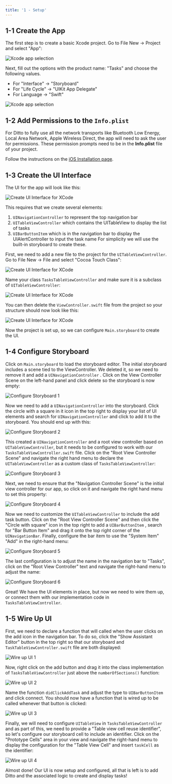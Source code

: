 ```yaml
---
title: '1 - Setup'
---
```


## 1-1 Create the App

The first step is to create a basic Xcode project. Go to File New → Project and select "App":

![Xcode app selection](./xcode1.png)

Next, fill out the options with the product name: "Tasks" and choose the following values.

* For "Interface" -> "Storyboard"
* For "Life Cycle" -> "UIKit App Delegate"
* For Language -> "Swift"

![Xcode app selection](./xcode2.png)


## 1-2 Add Permissions to the `Info.plist`

For Ditto to fully use all the network transports like Bluetooth Low Energy, Local Area Network, Apple Wireless Direct, the app will need to ask the user for permissions. These permission prompts need to be in the __Info.plist__ file of your project.

Follow the instructions on the [iOS Installation page](/ios/installation#platform-permissions).

## 1-3 Create the UI Interface

The UI for the app will look like this:


![Create UI Interface for XCode](./create_ui1.png)

This requires that we create several elements:

1. `UINavigationController` to represent the top navigation bar
2. `UITableViewController` which contains the UITableView to display the list of tasks
3. `UIBarButtonItem` which is in the navigation bar to display the UIAlertController to input the task name
For simplicity we will use the built-in storyboard to create these.

First, we need to add a new file to the project for the `UITableViewController`. Go to File New → File and select "Cocoa Touch Class":

![Create UI Interface for XCode](./create_ui2.png)

Name your class `TasksTableViewController` and make sure it is a subclass of `UITableViewController`:

![Create UI Interface for XCode](./create_ui3.png)

You can then delete the `ViewController.swift` file from the project so your structure should now look like this:

![Create UI Interface for XCode](./create_ui4.png)

Now the project is set up, so we can configure `Main.storyboard` to create the UI.

## 1-4 Configure Storyboard

Click on `Main.storyboard` to load the storyboard editor. The initial storyboard includes a scene tied to the ViewController. We deleted it, so we need to remove it and add a `UINavigationController` . Click on the View Controller Scene on the left-hand panel and click delete so the storyboard is now empty:

![Configure Storyboard 1](./configure_storyboard1.png)


Now we need to add a `UINavigationController` into the storyboard. Click the circle with a square in it icon in the top right to display your list of UI elements and search for `UINavigationController` and click to add it to the storyboard. You should end up with this:

![Configure Storyboard 2](./configure_storyboard2.png)

This created a `UINavigationController` and a root view controller based on `UITableViewController`, but it needs to be configured to work with our `TasksTableViewController.swift` file. Click on the "Root View Controller Scene" and navigate the right hand menu to declare the `UITableViewController` as a custom class of `TasksTableViewController`:

![Configure Storyboard 3](./configure_storyboard3.png)

Next, we need to ensure that the "Navigation Controller Scene" is the initial view controller for our app, so click on it and navigate the right hand menu to set this property:

![Configure Storyboard 4](./configure_storyboard4.png)

Now we need to customize the `UITableViewController` to include the add task button. Click on the "Root View Controller Scene" and then click the "Circle with square" icon in the top right to add a `UIBarButtonItem` , search for "Bar Button Item" and drag it onto the top right corner of the `UINavigationBar`. Finally, configure the bar item to use the "System Item" "Add" in the right-hand menu:

![Configure Storyboard 5](./configure_storyboard5.png)

The last configuration is to adjust the name in the navigation bar to "Tasks", click on the "Root View Controller" text and navigate the right-hand menu to adjust the name:

![Configure Storyboard 6](./configure_storyboard6.png)

Great! We have the UI elements in place, but now we need to wire them up, or connect them with our implementation code in `TasksTableViewController`.

## 1-5 Wire Up UI

First, we need to declare a function that will called when the user clicks on the add icon in the navigation bar. To do so, click the "Show Assistant Editor" button in the top right so that our storyboard and `TaskTableViewController.swift` file are both displayed:

![Wire up UI 1](./wire_up1.png)

Now, right click on the add button and drag it into the class implementation of `TasksTableViewController` just above the `numberOfSections()` function:

![Wire up UI 2](./wire_up2.png)

Name the function `didClickAddTask` and adjust the type to `UIBarButtonItem` and click connect. You should now have a function that is wired up to be called whenever that button is clicked:

![Wire up UI 3](./wire_up3.png)

Finally, we will need to configure `UITableView` in `TasksTableViewController` and as part of this, we need to provide a "Table view cell reuse identifier", so let's configure our storyboard cell to include an identifier. Click on the "Prototype Cells" area in your view and navigate the right-hand menu to display the configuration for the "Table View Cell" and insert `taskCell` as the identifier:

![Wire up UI 4](./wire_up4.png)

Almost done! Our UI is now setup and configured, all that is left is to add Ditto and the associated logic to create and display tasks!
